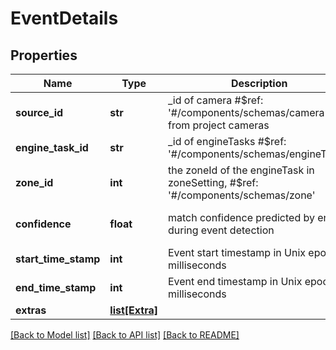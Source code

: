 # EventDetails

## Properties
Name | Type | Description | Notes
------------ | ------------- | ------------- | -------------
**source_id** | **str** | _id of camera #$ref: &#39;#/components/schemas/camera&#39; from project cameras | [optional] 
**engine_task_id** | **str** | _id of engineTasks #$ref: &#39;#/components/schemas/engineTasks&#39; | [optional] 
**zone_id** | **int** | the zoneId of the engineTask in zoneSetting, #$ref: &#39;#/components/schemas/zone&#39; | [optional] [default to 0]
**confidence** | **float** | match confidence predicted by engine during event detection | [optional] [default to 0]
**start_time_stamp** | **int** | Event start timestamp in Unix epoch milliseconds | [optional] 
**end_time_stamp** | **int** | Event end timestamp in Unix epoch milliseconds | [optional] 
**extras** | [**list[Extra]**](Extra.md) |  | [optional] 

[[Back to Model list]](../README.md#documentation-for-models) [[Back to API list]](../README.md#documentation-for-api-endpoints) [[Back to README]](../README.md)


